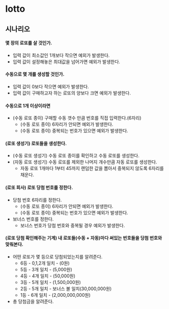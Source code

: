 # lotto


## 시나리오
#### 몇 장의 로또를 살 것인가.
- 입력 값이 최소값인 1개보다 작으면 예외가 발생한다. 
- 입력 값이 설정해놓은 최대값을 넘어가면 예외가 발생한다.

#### 수동으로 몇 개를 생성할 것인가.
- 입력 값이 0보다 작으면 예외가 발생한다.
- 입력 값이 구매하고자 하는 로또의 양보다 크면 예외가 발생한다.

#### 수동으로 1개 이상이라면
- (수동 로또 종이) 구매할 수동 갯수 만큼 번호를 직접 입력한다.(6자리)
  - (수동 로또 종이) 6자리가 안되면 예외가 발생한다.
  - (수동 로또 종이) 중복되는 번호가 있으면 예외가 발생한다.

#### (로또 생성기) 로또들을 생성한다.
- (수동 로또 생성기) 수동 로또 종이를 확인하고 수동 로또를 생성한다.
- (자동 로또 생성기) 수동 로또를 제외한 나머지 개수만큼 자동 로또를 생성한다.
  - 자동 로또 1개마다 1부터 45까지 랜덤한 값을 뽑아서 중복되지 않도록 6자리를 채운다.

#### (로또 회사) 로또 당첨 번호를 정한다.
- 당첨 번호 6자리를 정한다.
  - (수동 로또 종이) 6자리가 안되면 예외가 발생한다.
  - (수동 로또 종이) 중복되는 번호가 있으면 예외가 발생한다.
- 보너스 번호를 정한다.
  - 보너스 번호가 당첨 번호와 중복될 경우 예외가 발생한다.

#### (로또 당첨 확인해주는 기계) 내 로또들(수동 + 자동)마다 써있는 번호들을 당첨 번호와 맞춰본다.
- 어떤 로또가 몇 등으로 당첨되었는지를 알려준다.
  - 6등 - 0,1,2개 일치 - (0원)
  - 5등 - 3개 일치 - (5,000원)
  - 4등 - 4개 일치 - (50,000원)
  - 3등 - 5개 일치 - (1,500,000원)
  - 2등 - 5개 일치 - 보너스 볼 일치(30,000,000원)
  - 1등 - 6개 일치 - (2,000,000,000원)
- 총 당첨금을 알려준다.